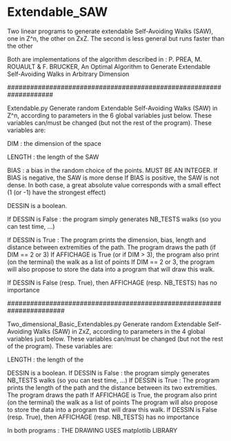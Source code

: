 # Extendable_SAW
Two linear programs to generate extendable Self-Avoiding Walks (SAW), one in Z^n, the other on ZxZ. 
The second is less general but runs faster than the other

Both are implementations of the algorithm described in :
P. PREA, M. ROUAULT & F. BRUCKER,
An Optimal Algorithm to Generate Extendable Self-Avoiding Walks in Arbitrary Dimension

####################################################################

Extendable.py 
Generate random Extendable Self-Avoiding Walks (SAW) in Z^n, according to parameters in the 6 global
variables just below. These variables can/must be changed (but not the rest of the program).
These variables are:

DIM : the dimension of the space


LENGTH : the length of the SAW


BIAS : a bias in the random choice of the points. MUST BE AN INTEGER.
If BIAS is negative, the SAW is more dense
If BIAS is positive, the SAW is not dense.
In both case, a great absolute value corresponds with a small effect (1 (or -1) have the strongest effect)


DESSIN is a boolean.

If DESSIN is False :
the program simply generates NB_TESTS walks (so you can test time, ...)

If DESSIN is True :
The program prints the dimension, bias, length and distance between extremities of the path.
The program draws the path (if DIM == 2 or 3)
If AFFICHAGE is True (or if DIM > 3), the program also print (on the terminal)
the walk as a list of points
If DIM == 2 or 3, the program will also propose to store
the data into a program that will draw this walk.

If DESSIN is False (resp. True), then AFFICHAGE (resp. NB_TESTS) has no importance


#######################################################################


Two_dimensional_Basic_Extendables.py 
Generate random Extendable Self-Avoiding Walks (SAW) in ZxZ, according to parameters in the 4 global
variables just below. These variables can/must be changed (but not the rest of the program).
These variables are:

LENGTH : the length of the

DESSIN is a boolean.
If DESSIN is False :
the program simply generates NB_TESTS walks (so you can test time, ...)
If DESSIN is True :
The program prints the length of the path and the distance between its two extremities.
The program draws the path
If AFFICHAGE is True, the program also print (on the terminal) the walk as a list of points
The program will also propose to store the data into a program that will draw this walk.
If DESSIN is False (resp. True), then AFFICHAGE (resp. NB_TESTS) has no importance



In both programs : THE DRAWING USES matplotlib LIBRARY

